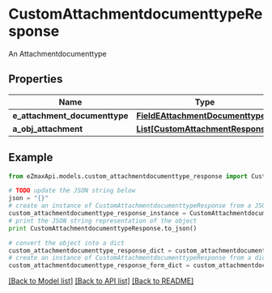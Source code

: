 # CustomAttachmentdocumenttypeResponse

An Attachmentdocumenttype

## Properties

Name | Type | Description | Notes
------------ | ------------- | ------------- | -------------
**e_attachment_documenttype** | [**FieldEAttachmentDocumenttype**](FieldEAttachmentDocumenttype.md) |  | 
**a_obj_attachment** | [**List[CustomAttachmentResponse]**](CustomAttachmentResponse.md) |  | 

## Example

```python
from eZmaxApi.models.custom_attachmentdocumenttype_response import CustomAttachmentdocumenttypeResponse

# TODO update the JSON string below
json = "{}"
# create an instance of CustomAttachmentdocumenttypeResponse from a JSON string
custom_attachmentdocumenttype_response_instance = CustomAttachmentdocumenttypeResponse.from_json(json)
# print the JSON string representation of the object
print CustomAttachmentdocumenttypeResponse.to_json()

# convert the object into a dict
custom_attachmentdocumenttype_response_dict = custom_attachmentdocumenttype_response_instance.to_dict()
# create an instance of CustomAttachmentdocumenttypeResponse from a dict
custom_attachmentdocumenttype_response_form_dict = custom_attachmentdocumenttype_response.from_dict(custom_attachmentdocumenttype_response_dict)
```
[[Back to Model list]](../README.md#documentation-for-models) [[Back to API list]](../README.md#documentation-for-api-endpoints) [[Back to README]](../README.md)


